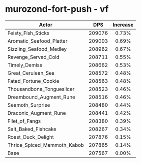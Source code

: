 # murozond-fort-push - vf
| Actor | DPS | Increase |
|---|:---:|:---:|
|Feisty_Fish_Sticks|209076|0.73%|
|Aromatic_Seafood_Platter|209003|0.69%|
|Sizzling_Seafood_Medley|208962|0.67%|
|Revenge_Served_Cold|208711|0.55%|
|Timely_Demise|208662|0.53%|
|Great_Cerulean_Sea|208572|0.48%|
|Fated_Fortune_Cookie|208563|0.48%|
|Thousandbone_Tongueslicer|208523|0.46%|
|Dreambound_Augment_Rune|208516|0.46%|
|Seamoth_Surprise|208480|0.44%|
|Draconic_Augment_Rune|208441|0.42%|
|Filet_of_Fangs|208380|0.39%|
|Salt_Baked_Fishcake|208267|0.34%|
|Roast_Duck_Delight|207876|0.15%|
|Thrice_Spiced_Mammoth_Kabob|207865|0.14%|
|Base|207567|0.00%|
